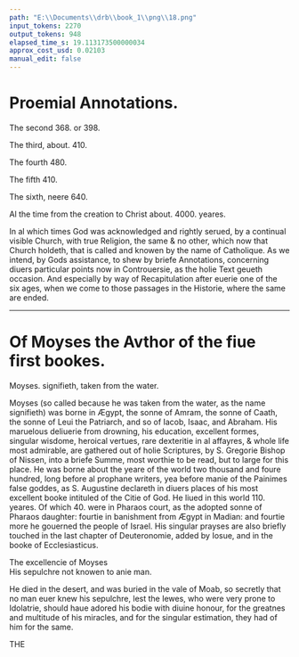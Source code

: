 ```yaml
---
path: "E:\\Documents\\drb\\book_1\\png\\18.png"
input_tokens: 2270
output_tokens: 948
elapsed_time_s: 19.113173500000034
approx_cost_usd: 0.02103
manual_edit: false
---
```

# Proemial Annotations.

[^1]: The second from the floud to the going of Abraham out of his countrie, 368. or counting Cainan (Gen. 11. iuxta 72. & Luc.3.) 398. yeares.

[^2]: The third from Abraham his going forth of his countrie, to the parting of the children of Israel out of Ægypt. Which some count to haue continued 720. yeares, others (whom we folow) but 410. And thus farre in the law of nature before the written law.

[^3]: The fourth age dured, 480. yeares, from the deliuerie of the children of Israel forth of Ægypt, to the fundation of the Temple in Ierusalem.

[^4]: The fifth age was from the fundation of the Temple, to the captiuitie & transmigration of the Iewes into Babylon, about 410. yeares.

[^5]: And the sixth age dured about 640. yeares, from the Captiuitie of Babylon to Christ.

The second 368. or 398.

The third, about. 410.

The fourth 480.

The fifth 410.

The sixth, neere 640.

<aside>Al the time from the creation to Christ about. 4000. yeares.</aside>

In al which times God was acknowledged and rightly serued, by a continual visible Church, with true Religion, the same & no other, which now that Church holdeth, that is called and knowen by the name of Catholique. As we intend, by Gods assistance, to shew by briefe Annotations, concerning diuers particular points now in Controuersie, as the holie Text geueth occasion. And especially by way of Recapitulation after euerie one of the six ages, when we come to those passages in the Historie, where the same are ended.

<hr>

# Of Moyses the Avthor of the fiue first bookes.

<aside>Moyses. signifieth, taken from the water.</aside>

Moyses (so called because he was taken from the water, as the name signifieth) was borne in Ægypt, the sonne of Amram, the sonne of Caath, the sonne of Leui the Patriarch, and so of Iacob, Isaac, and Abraham. His maruelous deliuerie from drowning, his education, excellent formes, singular wisdome, heroical vertues, rare dexteritie in al affayres, & whole life most admirable, are gathered out of holie Scriptures, by S. Gregorie Bishop of Nissen, into a briefe Summe, most worthie to be read, but to large for this place. He was borne about the yeare of the world two thousand and foure hundred, long before al prophane writers, yea before manie of the Painimes false goddes, as S. Augustine declareth in diuers places of his most excellent booke intituled of the Citie of God. He liued in this world 110. yeares. Of which 40. were in Pharaos court, as the adopted sonne of Pharaos daughter: fourtie in banishment from Ægypt in Madian: and fourtie more he gouerned the people of Israel. His singular prayses are also briefly touched in the last chapter of Deuteronomie, added by Iosue, and in the booke of Ecclesiasticus.

<aside>The excellencie of Moyses</aside>

<aside>His sepulchre not knowen to anie man.</aside>

He died in the desert, and was buried in the vale of Moab, so secretly that no man euer knew his sepulchre, lest the Iewes, who were very prone to Idolatrie, should haue adored his bodie with diuine honour, for the greatnes and multitude of his miracles, and for the singular estimation, they had of him for the same.

THE